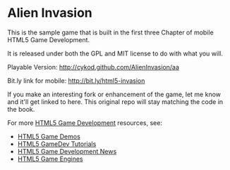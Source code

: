 Alien Invasion
==============
This is the sample game that is built in the first three Chapter of
mobile HTML5 Game Development.

It is released under both the GPL and MIT license to do with what you will.

Playable Version: 
http://cykod.github.com/AlienInvasion/aa

Bit.ly link for mobile: 
http://bit.ly/html5-invasion


If you make an interesting fork or enhancement of the game, let me know and it'll get
linked to here. This original repo will stay matching the code in the book.

For more  [HTML5 Game Development](http://www.html5gamedevelopment.org) resources, see:

* [HTML5 Game Demos](http://www.html5gamedevelopment.org/html5-demos)
* [HTML5 GameDev Tutorials](http://www.html5gamedevelopment.org/html5-game-tutorials)
* [HTML5 Game Development News](http://www.html5gamedevelopment.org/html5-news)
* [HTML5 Game Engines](http://www.html5gamedevelopment.org/html5-engines)



